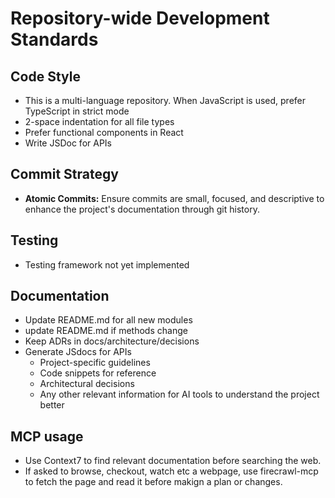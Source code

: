 # Repository-wide Development Standards

## Code Style

- This is a multi-language repository. When JavaScript is used, prefer TypeScript in strict mode
- 2-space indentation for all file types
- Prefer functional components in React
- Write JSDoc for APIs

## Commit Strategy

- **Atomic Commits:** Ensure commits are small, focused, and descriptive to enhance the project's documentation through git history.

## Testing

- Testing framework not yet implemented

## Documentation

- Update README.md for all new modules
- update README.md if methods change
- Keep ADRs in docs/architecture/decisions
- Generate JSdocs for APIs
  - Project-specific guidelines
  - Code snippets for reference
  - Architectural decisions
  - Any other relevant information for AI tools to understand the project better


## MCP usage
- Use Context7 to find relevant documentation before searching the web.
- If asked to browse, checkout, watch etc a webpage, use firecrawl-mcp to fetch the page and read it before makign a plan or changes.  
